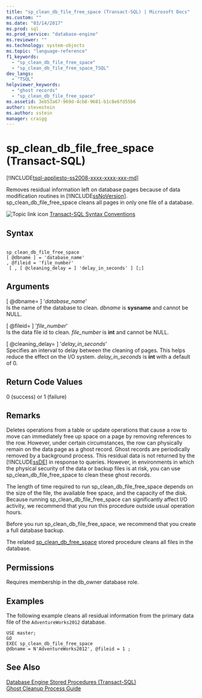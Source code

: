 ```yaml
---
title: "sp_clean_db_file_free_space (Transact-SQL) | Microsoft Docs"
ms.custom: ""
ms.date: "03/14/2017"
ms.prod: sql
ms.prod_service: "database-engine"
ms.reviewer: ""
ms.technology: system-objects
ms.topic: "language-reference"
f1_keywords: 
  - "sp_clean_db_file_free_space"
  - "sp_clean_db_file_free_space_TSQL"
dev_langs: 
  - "TSQL"
helpviewer_keywords: 
  - "ghost records"
  - "sp_clean_db_file_free_space"
ms.assetid: 3eb53a67-969d-4cb8-9681-b1c8e6fd55b6
author: stevestein
ms.author: sstein
manager: craigg
---
```

# sp_clean_db_file_free_space (Transact-SQL)
[!INCLUDE[tsql-appliesto-ss2008-xxxx-xxxx-xxx-md](../../includes/tsql-appliesto-ss2008-xxxx-xxxx-xxx-md.md)]

  Removes residual information left on database pages because of data modification routines in [!INCLUDE[ssNoVersion](../../includes/ssnoversion-md.md)]. sp_clean_db_file_free_space cleans all pages in only one file of a database.  
  
 ![Topic link icon](../../database-engine/configure-windows/media/topic-link.gif "Topic link icon") [Transact-SQL Syntax Conventions](../../t-sql/language-elements/transact-sql-syntax-conventions-transact-sql.md)  
  
## Syntax  
  
```  
  
sp_clean_db_file_free_space   
[ @dbname ] = 'database_name'   
, @fileid = 'file_number'   
 [ , [ @cleaning_delay = ] 'delay_in_seconds' ] [;]  
```  
  
## Arguments  
 [ @dbname= ] '*database_name*'  
 Is the name of the database to clean. *dbname* is **sysname** and cannot be NULL.  
  
 [ @fileid= ] '*file_number*'  
 Is the data file id to clean. *file_number* is **int** and cannot be NULL.  
  
 [ @cleaning_delay= ] '*delay_in_seconds*'  
 Specifies an interval to delay between the cleaning of pages. This helps reduce the effect on the I/O system. *delay_in_seconds* is **int** with a default of 0.  
  
## Return Code Values  
 0 (success) or 1 (failure)  
  
## Remarks  
 Deletes operations from a table or update operations that cause a row to move can immediately free up space on a page by removing references to the row. However, under certain circumstances, the row can physically remain on the data page as a ghost record. Ghost records are periodically removed by a background process. This residual data is not returned by the [!INCLUDE[ssDE](../../includes/ssde-md.md)] in response to queries. However, in environments in which the physical security of the data or backup files is at risk, you can use sp_clean_db_file_free_space to clean these ghost records.  
  
 The length of time required to run sp_clean_db_file_free_space depends on the size of the file, the available free space, and the capacity of the disk. Because running sp_clean_db_file_free_space can significantly affect I/O activity, we recommend that you run this procedure outside usual operation hours.  
  
 Before you run sp_clean_db_file_free_space, we recommend that you create a full database backup.  
  
 The related [sp_clean_db_free_space](../../relational-databases/system-stored-procedures/sp-clean-db-free-space-transact-sql.md) stored procedure cleans all files in the database.  
  
## Permissions  
 Requires membership in the db_owner database role.  
  
## Examples  
 The following example cleans all residual information from the primary data file of the `AdventureWorks2012` database.  
  
```  
USE master;  
GO  
EXEC sp_clean_db_file_free_space   
@dbname = N'AdventureWorks2012', @fileid = 1 ;  
```  
  
## See Also  
 [Database Engine Stored Procedures &#40;Transact-SQL&#41;](../../relational-databases/system-stored-procedures/database-engine-stored-procedures-transact-sql.md)
 <br>[Ghost Cleanup Process Guide](../ghost-record-cleanup-process-guide.md) 
  
  
